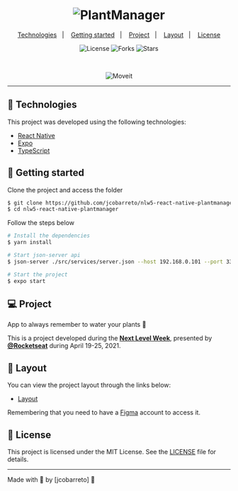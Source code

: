 <h1 align="center">
    <img alt="PlantManager" title="PlantManager" src=".github/logo.svg" />
</h1>

<p align="center">
  <a href="#technologies">Technologies</a>&nbsp;&nbsp;&nbsp;|&nbsp;&nbsp;&nbsp;
  <a href="#-layout">Getting started</a>&nbsp;&nbsp;&nbsp;|&nbsp;&nbsp;&nbsp;
  <a href="#-project">Project</a>&nbsp;&nbsp;&nbsp;|&nbsp;&nbsp;&nbsp;
  <a href="#-layout">Layout</a>&nbsp;&nbsp;&nbsp;|&nbsp;&nbsp;&nbsp;
  <a href="#-license">License</a>
</p>

<p align="center">
  <img  src="https://img.shields.io/static/v1?label=license&message=MIT&color=FFFFFF&labelColor=32B768" alt="License">
  
  <img src="https://img.shields.io/github/forks/jcobarreto/nlw5-react-native-plantmanager?label=forks&message=MIT&color=FFFFFF&labelColor=32B768" alt="Forks">     

  <img src="https://img.shields.io/github/stars/jcobarreto/nlw5-react-native-plantmanager?label=stars&message=MIT&color=FFFFFF&labelColor=32B768" alt="Stars">
</p>

<br>

<p align="center">
  <img alt="Moveit" src=".github/plantmanager-preview.png">
</p>

---

## 🧪 Technologies

This project was developed using the following technologies:

- [React Native](https://reactnative.dev/)
- [Expo](https://expo.io/)
- [TypeScript](https://www.typescriptlang.org/)

## 🚀 Getting started

Clone the project and access the folder

```bash
$ git clone https://github.com/jcobarreto/nlw5-react-native-plantmanager.git
$ cd nlw5-react-native-plantmanager
```

Follow the steps below
```bash
# Install the dependencies
$ yarn install

# Start json-server api
$ json-server ./src/services/server.json --host 192.168.0.101 --port 3333 --delat 700

# Start the project
$ expo start
```

## 💻 Project

App to always remember to water your plants 🌱

This is a project developed during the **[Next Level Week](https://nextlevelweek.com/)**, presented by **[@Rocketseat](https://github.com/Rocketseat)** during April 19-25, 2021.

## 🔖 Layout

You can view the project layout through the links below:

- [Layout](https://www.figma.com/file/sdKvw3ISjsJ8zreHiiEBbQ/PlantManager) 

Remembering that you need to have a [Figma](http://figma.com/) account to access it.

## 📝 License

This project is licensed under the MIT License. See the [LICENSE](LICENSE.md) file for details.


---

Made with 💜 by [jcobarreto] 👋
